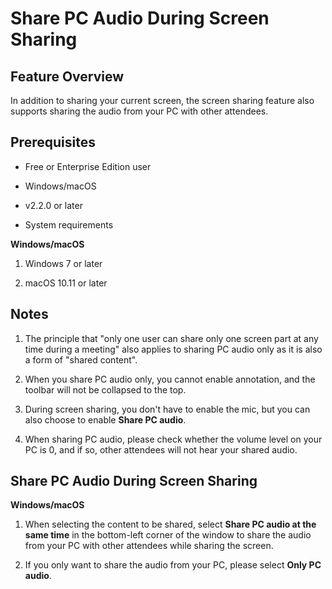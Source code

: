 # Share PC Audio During Screen Sharing  

## Feature Overview

In addition to sharing your current screen, the screen sharing feature also supports sharing the audio from your PC with other attendees.

## Prerequisites

- Free or Enterprise Edition user

- Windows/macOS

- v2.2.0 or later

- System requirements

**Windows/macOS**

1. Windows 7 or later

2. macOS 10.11 or later

## Notes

1. The principle that "only one user can share only one screen part at any time during a meeting" also applies to sharing PC audio only as it is also a form of "shared content".

2. When you share PC audio only, you cannot enable annotation, and the toolbar will not be collapsed to the top.

3. During screen sharing, you don't have to enable the mic, but you can also choose to enable **Share PC audio**.

4. When sharing PC audio, please check whether the volume level on your PC is 0, and if so, other attendees will not hear your shared audio.

## Share PC Audio During Screen Sharing

**Windows/macOS**

1. When selecting the content to be shared, select **Share PC audio at the same time** in the bottom-left corner of the window to share the audio from your PC with other attendees while sharing the screen.

2. If you only want to share the audio from your PC, please select **Only PC audio**.
